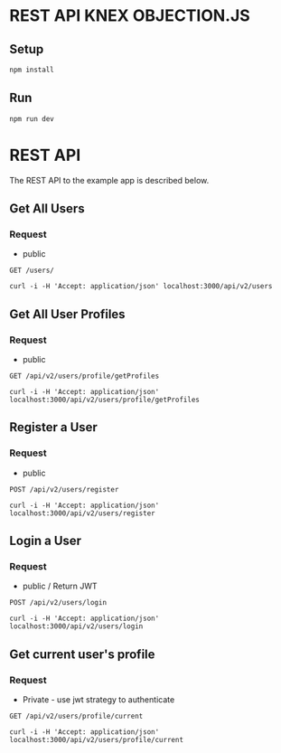 # REST API KNEX OBJECTION.JS

## Setup

```sh
npm install
```

## Run

```sh
npm run dev
```

# REST API

The REST API to the example app is described below.

## Get All Users

### Request

* public

`GET /users/`

    curl -i -H 'Accept: application/json' localhost:3000/api/v2/users

## Get All User Profiles

### Request

* public

`GET /api/v2/users/profile/getProfiles`

    curl -i -H 'Accept: application/json' localhost:3000/api/v2/users/profile/getProfiles

 ## Register a User

### Request

* public

`POST /api/v2/users/register  `

    curl -i -H 'Accept: application/json' localhost:3000/api/v2/users/register 

## Login a User

### Request

* public / Return JWT

`POST /api/v2/users/login  `

    curl -i -H 'Accept: application/json' localhost:3000/api/v2/users/login

## Get current user's profile

### Request

* Private - use jwt strategy to authenticate

`GET /api/v2/users/profile/current `

    curl -i -H 'Accept: application/json' localhost:3000/api/v2/users/profile/current        



